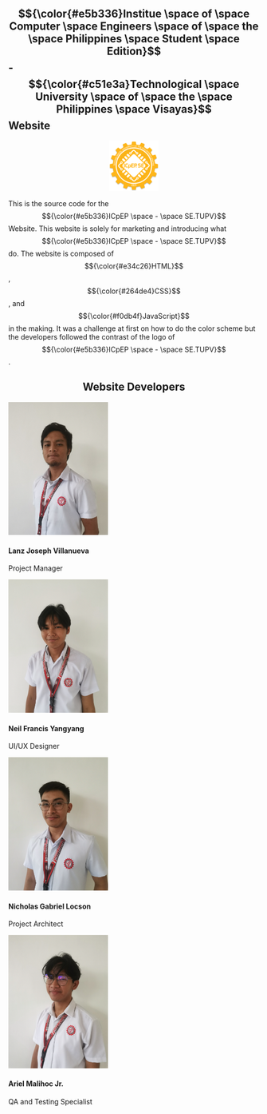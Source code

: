 ## $${\color{#e5b336}Institue \space of \space Computer \space Engineers \space of \space the \space Philippines \space Student \space Edition}$$ -  $${\color{#c51e3a}Technological \space University \space of \space the \space Philippines \space Visayas}$$  Website
<p align="center">
  <img src="assets/img/favicon.png" width="100">
</p>

This is the source code for the $${\color{#e5b336}ICpEP \space - \space SE.TUPV}$$ Website. This website is solely for marketing and introducing what $${\color{#e5b336}ICpEP \space - \space SE.TUPV}$$ do. The website is composed of $${\color{#e34c26}HTML}$$, $${\color{#264de4}CSS}$$, and $${\color{#f0db4f}JavaScript}$$ in the making. It was a challenge at first on how to do the color scheme but the developers followed the contrast of the logo of $${\color{#e5b336}ICpEP \space - \space SE.TUPV}$$.  

<h2 align="center">Website Developers</h2>

<img src="assets/img/team/team-1.jpg" width="200" alt="">

#### Lanz Joseph Villanueva

Project Manager

<img src="assets/img/team/team-2.jpg" width="200" alt="">

#### Neil Francis Yangyang

UI/UX Designer

<img src="assets/img/team/team-3.jpg" width="200" alt="">

#### Nicholas Gabriel Locson

Project Architect

<img src="assets/img/team/team-4.jpg" width="200" alt="">

#### Ariel Malihoc Jr.

QA and Testing Specialist
